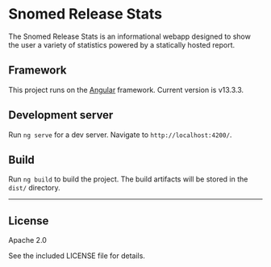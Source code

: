 # Snomed Release Stats

The Snomed Release Stats is an informational webapp designed to show the user a variety of statistics powered by a statically hosted report.

## Framework

This project runs on the [Angular](https://github.com/angular) framework. Current version is v13.3.3.

## Development server

Run `ng serve` for a dev server. Navigate to `http://localhost:4200/`.

## Build

Run `ng build` to build the project. The build artifacts will be stored in the `dist/` directory.

---

## License

Apache 2.0

See the included LICENSE file for details.

